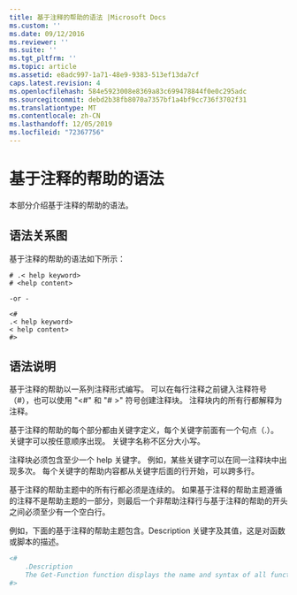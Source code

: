 ```yaml
---
title: 基于注释的帮助的语法 |Microsoft Docs
ms.custom: ''
ms.date: 09/12/2016
ms.reviewer: ''
ms.suite: ''
ms.tgt_pltfrm: ''
ms.topic: article
ms.assetid: e8adc997-1a71-48e9-9383-513ef13da7cf
caps.latest.revision: 4
ms.openlocfilehash: 584e5923008e8369a83c699478844f0e0c295adc
ms.sourcegitcommit: debd2b38fb8070a7357bf1a4bf9cc736f3702f31
ms.translationtype: MT
ms.contentlocale: zh-CN
ms.lasthandoff: 12/05/2019
ms.locfileid: "72367756"
---
```

# <a name="syntax-of-comment-based-help"></a>基于注释的帮助的语法

本部分介绍基于注释的帮助的语法。

## <a name="syntax-diagram"></a>语法关系图

 基于注释的帮助的语法如下所示：

```
# .< help keyword>
# <help content>

-or -

<#
.< help keyword>
< help content>
#>
```

## <a name="syntax-description"></a>语法说明

 基于注释的帮助以一系列注释形式编写。 可以在每行注释之前键入注释符号（#），也可以使用 "\<#" 和 "# >" 符号创建注释块。 注释块内的所有行都解释为注释。

 基于注释的帮助的每个部分都由关键字定义，每个关键字前面有一个句点（.）。 关键字可以按任意顺序出现。 关键字名称不区分大小写。

 注释块必须包含至少一个 help 关键字。 例如，某些关键字可以在同一注释块中出现多次。 每个关键字的帮助内容都从关键字后面的行开始，可以跨多行。

 基于注释的帮助主题中的所有行都必须是连续的。 如果基于注释的帮助主题遵循的注释不是帮助主题的一部分，则最后一个非帮助注释行与基于注释的帮助的开头之间必须至少有一个空白行。

 例如，下面的基于注释的帮助主题包含。Description 关键字及其值，这是对函数或脚本的描述。

```powershell
<#
    .Description
    The Get-Function function displays the name and syntax of all functions in the session.
#>
```